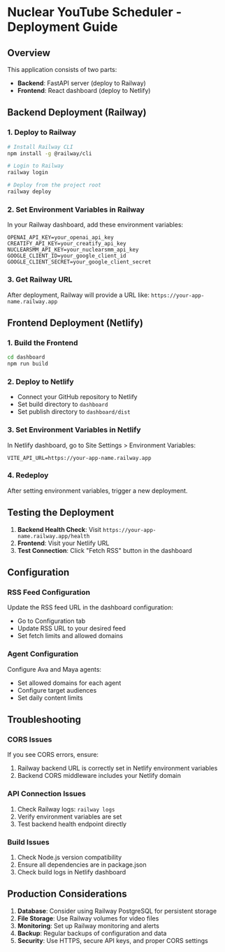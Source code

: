 # Nuclear YouTube Scheduler - Deployment Guide

## Overview
This application consists of two parts:
- **Backend**: FastAPI server (deploy to Railway)
- **Frontend**: React dashboard (deploy to Netlify)

## Backend Deployment (Railway)

### 1. Deploy to Railway
```bash
# Install Railway CLI
npm install -g @railway/cli

# Login to Railway
railway login

# Deploy from the project root
railway deploy
```

### 2. Set Environment Variables in Railway
In your Railway dashboard, add these environment variables:

```
OPENAI_API_KEY=your_openai_api_key
CREATIFY_API_KEY=your_creatify_api_key
NUCLEARSMM_API_KEY=your_nuclearsmm_api_key
GOOGLE_CLIENT_ID=your_google_client_id
GOOGLE_CLIENT_SECRET=your_google_client_secret
```

### 3. Get Railway URL
After deployment, Railway will provide a URL like: `https://your-app-name.railway.app`

## Frontend Deployment (Netlify)

### 1. Build the Frontend
```bash
cd dashboard
npm run build
```

### 2. Deploy to Netlify
- Connect your GitHub repository to Netlify
- Set build directory to `dashboard`
- Set publish directory to `dashboard/dist`

### 3. Set Environment Variables in Netlify
In Netlify dashboard, go to Site Settings > Environment Variables:

```
VITE_API_URL=https://your-app-name.railway.app
```

### 4. Redeploy
After setting environment variables, trigger a new deployment.

## Testing the Deployment

1. **Backend Health Check**: Visit `https://your-app-name.railway.app/health`
2. **Frontend**: Visit your Netlify URL
3. **Test Connection**: Click "Fetch RSS" button in the dashboard

## Configuration

### RSS Feed Configuration
Update the RSS feed URL in the dashboard configuration:
- Go to Configuration tab
- Update RSS URL to your desired feed
- Set fetch limits and allowed domains

### Agent Configuration
Configure Ava and Maya agents:
- Set allowed domains for each agent
- Configure target audiences
- Set daily content limits

## Troubleshooting

### CORS Issues
If you see CORS errors, ensure:
1. Railway backend URL is correctly set in Netlify environment variables
2. Backend CORS middleware includes your Netlify domain

### API Connection Issues
1. Check Railway logs: `railway logs`
2. Verify environment variables are set
3. Test backend health endpoint directly

### Build Issues
1. Check Node.js version compatibility
2. Ensure all dependencies are in package.json
3. Check build logs in Netlify dashboard

## Production Considerations

1. **Database**: Consider using Railway PostgreSQL for persistent storage
2. **File Storage**: Use Railway volumes for video files
3. **Monitoring**: Set up Railway monitoring and alerts
4. **Backup**: Regular backups of configuration and data
5. **Security**: Use HTTPS, secure API keys, and proper CORS settings